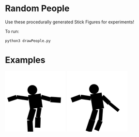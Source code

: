 # Random People

Use these procedurally generated Stick Figures for experiments!

To run:

	python3 drawPeople.py

# Examples

<img src="./Examples/body1.svg">

<img src="./Examples/body2.svg">
